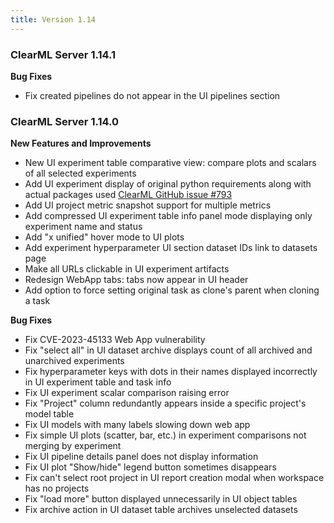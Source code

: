 ```yaml
---
title: Version 1.14
---
```


### ClearML Server 1.14.1

**Bug Fixes**
* Fix created pipelines do not appear in the UI pipelines section

### ClearML Server 1.14.0

**New Features and Improvements** 
* New UI experiment table comparative view: compare plots and scalars of all selected experiments
* Add UI experiment display of original python requirements along with actual packages used [ClearML GitHub issue #793](https://github.com/allegroai/clearml/issues/793)
* Add UI project metric snapshot support for multiple metrics
* Add compressed UI experiment table info panel mode displaying only experiment name and status
* Add "x unified" hover mode to UI plots
* Add experiment hyperparameter UI section dataset IDs link to datasets page
* Make all URLs clickable in UI experiment artifacts
* Redesign WebApp tabs: tabs now appear in UI header
* Add option to force setting original task as clone's parent when cloning a task

**Bug Fixes**
* Fix CVE-2023-45133 Web App vulnerability
* Fix "select all" in UI dataset archive displays count of all archived and unarchived experiments
* Fix hyperparameter keys with dots in their names displayed incorrectly in UI experiment table and task info
* Fix UI experiment scalar comparison raising error
* Fix "Project" column redundantly appears inside a specific project's model table
* Fix UI models with many labels slowing down web app
* Fix simple UI plots (scatter, bar, etc.) in experiment comparisons not merging by experiment
* Fix UI pipeline details panel does not display information
* Fix UI plot "Show/hide" legend button sometimes disappears
* Fix can't select root project in UI report creation modal when workspace has no projects 
* Fix "load more" button displayed unnecessarily in UI object tables
* Fix archive action in UI dataset table archives unselected datasets
